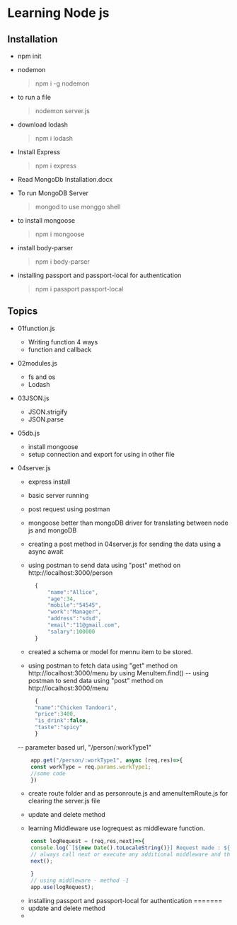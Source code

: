 # Learning Node js

## Installation
-   npm init
-   nodemon
    > npm i -g nodemon
- to run a file
    > nodemon server.js
- download lodash
    > npm i lodash
- Install Express
    > npm i express

-   Read MongoDb Installation.docx
-   To run MongoDB Server 
    > mongod
    to use monggo shell

- to install mongoose
    > npm i mongoose
    
- install body-parser
    > npm i body-parser

- installing passport and passport-local for authentication
    > npm i passport passport-local
## Topics
- 01function.js
    -   Writing function 4 ways
    -   function and callback

- 02modules.js
    - fs and os
    - Lodash

-  03JSON.js
    -   JSON.strigify
    -   JSON.parse

- 05db.js
    - install mongoose
    -  setup connection and export for using in other file


-   04server.js
    - express install
    - basic server running
    -  post request using postman
    -  mongoose better than mongoDB driver for translating between node js and mongoDB

    - creating a post method in 04server.js for sending the data using a async await
    - using postman to send data using "post" method  on  http://localhost:3000/person
      ````    javascript
        {
            "name":"Allice",
            "age":34,
            "mobile":"54545",
            "work":"Manager",
            "address":"sdsd",
            "email":"11@gmail.com",
            "salary":100000
        }
        ````
    - created a schema or model for mennu item to be stored.
    - using postman to fetch  data using "get" method on  http://localhost:3000/menu by using MenuItem.find()
    -- using postman to send data using "post" method  on  http://localhost:3000/menu
      ````    javascript
        {
        "name":"Chicken Tandoori",
        "price":3400,
        "is_drink":false,
        "taste":"spicy"
        }

    -- parameter based url,  "/person/:workType1"
    ````    javascript
        app.get("/person/:workType1", async (req,res)=>{
        const workType = req.params.workType1;
        //some code
        })
    ````

    - create route folder and as personroute.js and amenuItemRoute.js for clearing the server.js file 

    - update and delete method 
        
    - learning Middleware use logrequest as middleware function.
    ```` js
        const logRequest = (req,res,next)=>{
        console.log(`[${new Date().toLocaleString()}] Request made : ${req.originalUrl} `);
        // always call next or execute any additional middleware and then next() for getting the respose from sever in next phase
        next();

        }
        // using middleware - method -1
        app.use(logRequest);
    ````

    - installing passport and passport-local for authentication
=======
    - update and delete method
    - 
        

